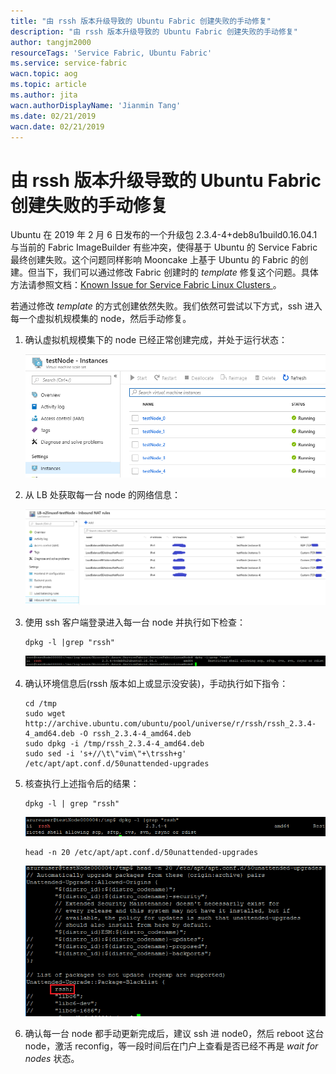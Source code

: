 ```yaml
---
title: "由 rssh 版本升级导致的 Ubuntu Fabric 创建失败的手动修复"
description: "由 rssh 版本升级导致的 Ubuntu Fabric 创建失败的手动修复"
author: tangjm2000
resourceTags: 'Service Fabric, Ubuntu Fabric'
ms.service: service-fabric
wacn.topic: aog
ms.topic: article
ms.author: jita
wacn.authorDisplayName: 'Jianmin Tang'
ms.date: 02/21/2019
wacn.date: 02/21/2019
---
```


# 由 rssh 版本升级导致的 Ubuntu Fabric 创建失败的手动修复

Ubuntu 在 2019 年 2 月 6 日发布的一个升级包 2.3.4-4+deb8u1build0.16.04.1 与当前的 Fabric ImageBuilder 有些冲突，使得基于 Ubuntu 的 Service Fabric 最终创建失败。这个问题同样影响 Mooncake 上基于 Ubuntu 的 Fabric 的创建。但当下，我们可以通过修改 Fabric 创建时的 *template* 修复这个问题。具体方法请参照文档：[Known Issue for Service Fabric Linux Clusters
](https://blogs.msdn.microsoft.com/azureservicefabric/2019/02/07/known-issue-for-service-fabric-linux-clusters/)。

若通过修改 *template* 的方式创建依然失败。我们依然可尝试以下方式，ssh 进入每一个虚拟机规模集的 node，然后手动修复。

1. 确认虚拟机规模集下的 node 已经正常创建完成，并处于运行状态：

    ![01](media/aog-service-fabric-howto-manually-repair-ubuntu-fabric-creation-failed-due-to-rssh-version-upgrade/01.png "01")

2. 从 LB 处获取每一台 node 的网络信息：

    ![02](media/aog-service-fabric-howto-manually-repair-ubuntu-fabric-creation-failed-due-to-rssh-version-upgrade/02.png "02")

3. 使用 ssh 客户端登录进入每一台 node 并执行如下检查：

    ```ssh
    dpkg -l |grep "rssh"
    ```

    ![03](media/aog-service-fabric-howto-manually-repair-ubuntu-fabric-creation-failed-due-to-rssh-version-upgrade/03.png "03")

4. 确认环境信息后(rssh 版本如上或显示没安装)，手动执行如下指令：

    ```ssh
    cd /tmp
    sudo wget http://archive.ubuntu.com/ubuntu/pool/universe/r/rssh/rssh_2.3.4-4_amd64.deb -O rssh_2.3.4-4_amd64.deb
    sudo dpkg -i /tmp/rssh_2.3.4-4_amd64.deb
    sudo sed -i 's+//\t\"vim\"+\trssh+g' /etc/apt/apt.conf.d/50unattended-upgrades
    ```

5. 核查执行上述指令后的结果：

    ```ssh
    dpkg -l | grep "rssh"
    ```

    ![04](media/aog-service-fabric-howto-manually-repair-ubuntu-fabric-creation-failed-due-to-rssh-version-upgrade/04.png "04")

    ```ssh
    head -n 20 /etc/apt/apt.conf.d/50unattended-upgrades
    ```

    ![05](media/aog-service-fabric-howto-manually-repair-ubuntu-fabric-creation-failed-due-to-rssh-version-upgrade/05.png "05")

6. 确认每一台 node 都手动更新完成后，建议 ssh 进 node0，然后 reboot 这台 node，激活 reconfig，等一段时间后在门户上查看是否已经不再是 *wait for nodes* 状态。